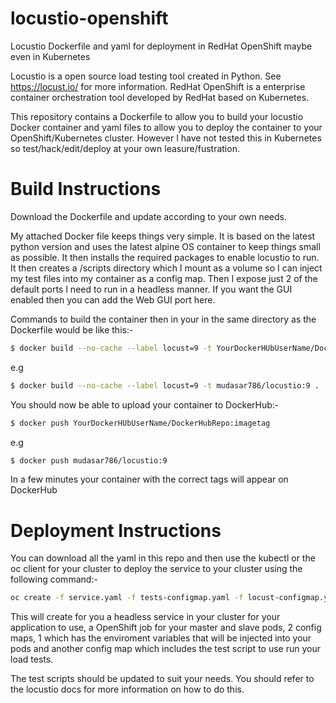 locustio-openshift
==================
Locustio Dockerfile and yaml for deployment in RedHat OpenShift maybe even in Kubernetes 

Locustio is a open source load testing tool created in Python. See https://locust.io/ for more information. 
RedHat OpenShift is a enterprise container orchestration tool developed by RedHat based on Kubernetes. 

This repository contains a Dockerfile to allow you to build your locustio Docker container and yaml files to allow you to deploy the container to your OpenShift/Kubernetes cluster. However I have not tested this in Kubernetes so test/hack/edit/deploy at your own leasure/fustration.

Build Instructions
==================
Download the Dockerfile and update according to your own needs.

My attached Docker file keeps things very simple. It is based on the latest python version and uses the latest alpine OS container to keep things small as possible. 
It then installs the required packages to enable locustio to run. 
It then creates a /scripts directory which I mount as a volume so I can inject my test files into my container as a config map. Then I expose just 2 of the default ports I need to run in a headless manner. If you want the GUI enabled then you can add the Web GUI port here. 

Commands to build the container then in your in the same directory as the Dockerfile would be like this:-
```bash
$ docker build --no-cache --label locust=9 -t YourDockerHUbUserName/DockerHubRepo:imagetag .
```
e.g
```bash
$ docker build --no-cache --label locust=9 -t mudasar786/locustio:9 .
```
You should now be able to upload your container to DockerHub:-
```bash
$ docker push YourDockerHUbUserName/DockerHubRepo:imagetag
```
e.g 
```bash
$ docker push mudasar786/locustio:9
```

In a few minutes your container with the correct tags will appear on DockerHub

Deployment Instructions
=======================
You can download all the yaml in this repo and then use the kubectl or the oc client for your cluster to deploy the service to your cluster using the following command:-
```bash
oc create -f service.yaml -f tests-configmap.yaml -f locust-configmap.yaml -f master-job.yaml -f slave-job.yaml
```
This will create for you a headless service in your cluster for your application to use, a OpenShift job for your master and slave pods, 2 config maps, 1 which has the enviroment variables that will be injected into your pods and another config map which includes the test script to use run your load tests. 

The test scripts should be updated to suit your needs. You should refer to the locustio docs for more information on how to do this.